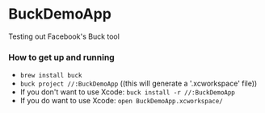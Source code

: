 # BuckDemoApp
Testing out Facebook's Buck tool

### How to get up and running
- ```brew install buck```
- ```buck project //:BuckDemoApp``` ((this will generate a '.xcworkspace' file))
- If you don't want to use Xcode: ```buck install -r //:BuckDemoApp```
- If you do want to use Xcode: ```open BuckDemoApp.xcworkspace/```
